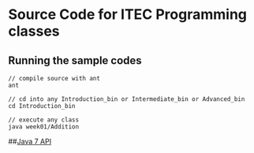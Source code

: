 Source Code for ITEC Programming classes
==========

## Running the sample codes

```shell
// compile source with ant
ant

// cd into any Introduction_bin or Intermediate_bin or Advanced_bin 
cd Introduction_bin

// execute any class
java week01/Addition

```



##[Java 7 API](http://docs.oracle.com/javase/7/docs/api/allclasses-noframe.html)


